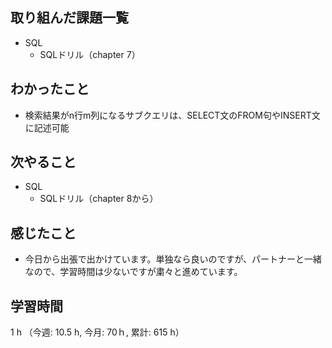 ## 取り組んだ課題一覧
- SQL
    - SQLドリル（chapter 7）    
## わかったこと
- 検索結果がn行m列になるサブクエリは、SELECT文のFROM句やINSERT文に記述可能　

## 次やること
- SQL
    - SQLドリル（chapter 8から）

## 感じたこと
- 今日から出張で出かけています。単独なら良いのですが、パートナーと一緒なので、学習時間は少ないですが粛々と進めています。
    
## 学習時間
1 h （今週: 10.5 h, 今月: 70ｈ, 累計: 615 h）